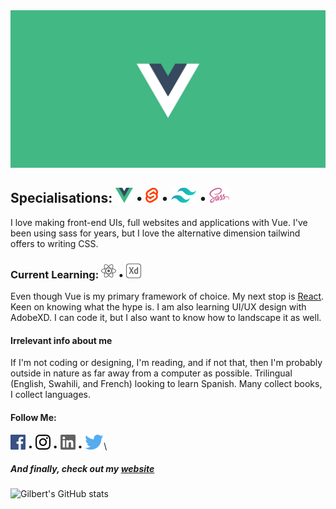 <img src="https://raw.githubusercontent.com/GillyRabutTsurwa/GillyRabutTsurwa/master/VueBanner.jpg">

## Specialisations: [<img src="https://raw.githubusercontent.com/GillyRabutTsurwa/GillyRabutTsurwa/master/vue.svg">][vue] • [<img src="https://raw.githubusercontent.com/GillyRabutTsurwa/GillyRabutTsurwa/master/svelte.svg">][svelte] • [<img src="https://raw.githubusercontent.com/GillyRabutTsurwa/GillyRabutTsurwa/master/tailwind.svg">][tailwind] • [<img src="https://raw.githubusercontent.com/GillyRabutTsurwa/GillyRabutTsurwa/master/sass.svg">][tailwind]

I love making front-end UIs, full websites and applications with Vue. I've been using sass for years, but I love the alternative dimension tailwind offers to writing CSS.

### Current Learning: [<img src="https://raw.githubusercontent.com/GillyRabutTsurwa/GillyRabutTsurwa/master/react.svg">][react] • <img src="https://raw.githubusercontent.com/GillyRabutTsurwa/GillyRabutTsurwa/master/adobexd.svg">
Even though Vue is my primary framework of choice. My next stop is [React][react]. Keen on knowing what the hype is. I am also learning UI/UX design with AdobeXD. I can code it, but I also want to know how to landscape it as well.

#### Irrelevant info about me

If I'm not coding or designing, I'm reading, and if not that, then I'm probably outside in nature as far away from a computer as possible. Trilingual (English, Swahili, and French) looking to learn Spanish. Many collect books, I collect languages.




#### Follow Me: 
[<img src="https://raw.githubusercontent.com/GillyRabutTsurwa/GillyRabutTsurwa/master/facebook.svg">][facebook] • [<img src="https://raw.githubusercontent.com/GillyRabutTsurwa/GillyRabutTsurwa/master/instagram.svg">][instagram] • [<img src="https://raw.githubusercontent.com/GillyRabutTsurwa/GillyRabutTsurwa/master/linkedin.svg">][linkedin] • [<img src="https://raw.githubusercontent.com/GillyRabutTsurwa/GillyRabutTsurwa/master/twitter.svg">][twitter]\


##### And finally, check out my [website][website]

![Gilbert's GitHub stats](https://github-readme-stats.vercel.app/api?username=GillyRabutTsurwa&hide=stars,contribs&count_private=true&show_icons=true&theme=gruvbox)



[vue]: https://vuejs.org/
[svelte]: https://svelte.dev
[tailwind]: https://tailwindcss.com
[react]: https://reactjs.org/
[website]: https://gilbertrabuttsurwa.tech
[twitter]: https://twitter.com/GTsurwa
[instagram]: https://www.instagram.com/rabuttsurwa96/
[linkedin]: https://www.linkedin.com/in/gilberttsurwa/
[facebook]: https://www.linkedin.com/in/gilberttsurwa/
 
